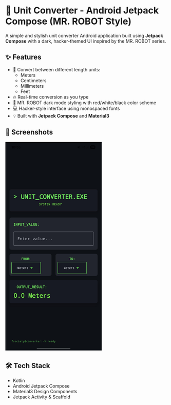 # 🧮 Unit Converter - Android Jetpack Compose (MR. ROBOT Style)

A simple and stylish unit converter Android application built using **Jetpack Compose** with a dark, hacker-themed UI inspired by the MR. ROBOT series.

## ✨ Features

- 🔁 Convert between different length units:
  - Meters
  - Centimeters
  - Millimeters
  - Feet
- 🔥 Real-time conversion as you type
- 🎨 MR. ROBOT dark mode styling with red/white/black color scheme
- 💻 Hacker-style interface using monospaced fonts
- 💡 Built with **Jetpack Compose** and **Material3**

## 📸 Screenshots
<img src="./main.jpg" alt="Main Screen" width="300"/>


## 🛠️ Tech Stack

- Kotlin
- Android Jetpack Compose
- Material3 Design Components
- Jetpack Activity & Scaffold

